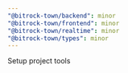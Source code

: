 ```yaml
---
"@bitrock-town/backend": minor
"@bitrock-town/frontend": minor
"@bitrock-town/realtime": minor
"@bitrock-town/types": minor
---
```


Setup project tools

